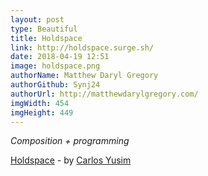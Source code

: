 ```yaml
---
layout: post
type: Beautiful
title: Holdspace
link: http://holdspace.surge.sh/
date: 2018-04-19 12:51
image: holdspace.png
authorName: Matthew Daryl Gregory
authorGithub: Synj24
authorUrl: http://matthewdarylgregory.com/
imgWidth: 454
imgHeight: 449
---
```


_Composition + programming_

[Holdspace](http://holdspace.surge.sh/) - by [Carlos Yusim](http://www.carlosyusim.com/portfolio/)
